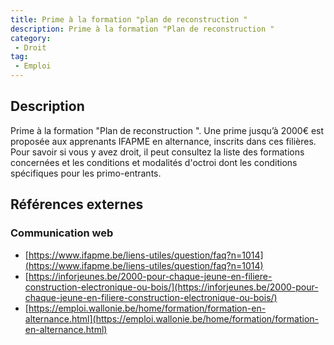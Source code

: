 ```yaml
---
title: Prime à la formation "plan de reconstruction "
description: Prime à la formation "Plan de reconstruction "
category: 
 - Droit
tag: 
 - Emploi
---
```


## Description

Prime à la formation "Plan de reconstruction ".
Une prime jusqu’à 2000€ est proposée aux apprenants IFAPME en alternance, inscrits dans ces filières. Pour savoir si vous y avez droit, il peut consultez  la liste des formations concernées et les conditions et modalités d'octroi dont les conditions spécifiques pour les primo-entrants.

## Références externes 

### Communication web

- [https://www.ifapme.be/liens-utiles/question/faq?n=1014](https://www.ifapme.be/liens-utiles/question/faq?n=1014)
- [https://inforjeunes.be/2000-pour-chaque-jeune-en-filiere-construction-electronique-ou-bois/](https://inforjeunes.be/2000-pour-chaque-jeune-en-filiere-construction-electronique-ou-bois/)
- [https://emploi.wallonie.be/home/formation/formation-en-alternance.html](https://emploi.wallonie.be/home/formation/formation-en-alternance.html)


